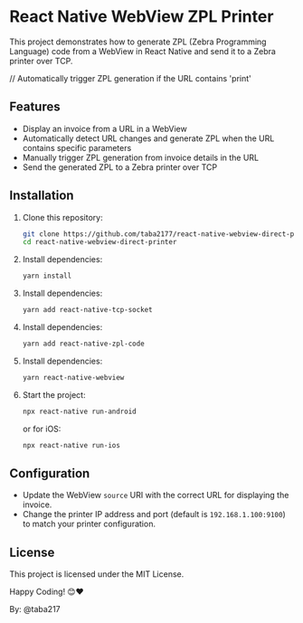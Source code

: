 
# React Native WebView ZPL Printer

This project demonstrates how to generate ZPL (Zebra Programming Language) code from a WebView in React Native and send it to a Zebra printer over TCP.
    
// Automatically trigger ZPL generation if the URL contains 'print'

## Features
- Display an invoice from a URL in a WebView
- Automatically detect URL changes and generate ZPL when the URL contains specific parameters
- Manually trigger ZPL generation from invoice details in the URL
- Send the generated ZPL to a Zebra printer over TCP

## Installation

1. Clone this repository:
    ```bash
    git clone https://github.com/taba2177/react-native-webview-direct-printer.git
    cd react-native-webview-direct-printer
    ```

2. Install dependencies:
    ```bash
    yarn install
    ```

3. Install dependencies:
    ```bash
    yarn add react-native-tcp-socket
    ```

4. Install dependencies:
    ```bash
    yarn add react-native-zpl-code
    ```

5. Install dependencies:
    ```bash
    yarn react-native-webview
    ```

6. Start the project:
    ```bash
    npx react-native run-android
    ```

    or for iOS:
    ```bash
    npx react-native run-ios
    ```

## Configuration
- Update the WebView `source` URI with the correct URL for displaying the invoice.
- Change the printer IP address and port (default is `192.168.1.100:9100`) to match your printer configuration.

## License
This project is licensed under the MIT License.

Happy Coding! 😊❤️

By: @taba217
